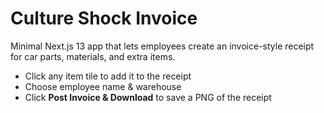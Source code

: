 # Culture Shock Invoice

Minimal Next.js 13 app that lets employees create an invoice-style receipt for car parts, materials, and extra items.  

* Click any item tile to add it to the receipt
* Choose employee name & warehouse
* Click **Post Invoice & Download** to save a PNG of the receipt
